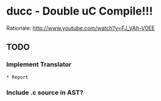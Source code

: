 # ducc - Double uC Compile!!!

Rationale: <http://www.youtube.com/watch?v=FJ_VAh-V0EE>

## TODO

 ### Implement Translator 

    * Report

 ### Include .c source in AST?
